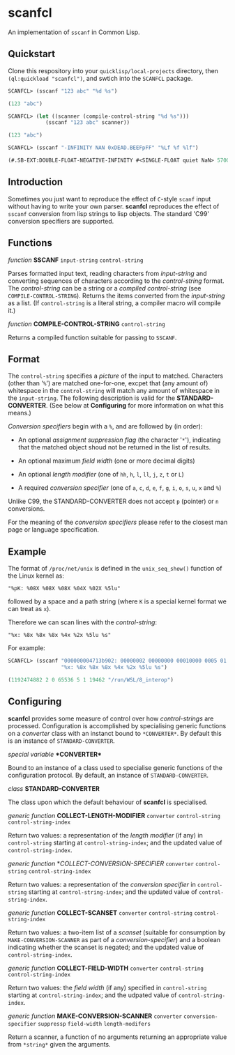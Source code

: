 # scanfcl

An implementation of `sscanf` in Common Lisp.

## Quickstart

Clone this respository into your `quicklisp/local-projects` directory, then `(ql:quickload "scanfcl")`, and swtich into the `SCANFCL` package.

```lisp
SCANFCL> (sscanf "123 abc" "%d %s")

(123 "abc")

SCANFCL> (let ((scanner (compile-control-string "%d %s")))
            (sscanf "123 abc" scanner))

(123 "abc")

SCANFCL> (sscanf "-INFINITY NAN 0xDEAD.BEEFpFF" "%Lf %f %lf")

(#.SB-EXT:DOUBLE-FLOAT-NEGATIVE-INFINITY #<SINGLE-FLOAT quiet NaN> 57005.745834350586d0)
```

## Introduction

Sometimes you just want to reproduce the effect of `C`-style `scanf` input without having to write your own parser. **scanfcl** reproduces the effect of `sscanf` conversion from lisp strings to lisp objects. The standard 'C99' conversion specifiers are supported.

## Functions

*function* **SSCANF** `input-string` `control-string`

Parses formatted input text, reading characters from *input-string* and converting sequences of characters according to the *control-string* format. The *control-string* can be a string or a *compiled control-string* (see `COMPILE-CONTROL-STRING`). Returns the items converted from the *input-string* as a list. (If `control-string` is a literal string, a compiler macro will compile it.)

*function* **COMPILE-CONTROL-STRING** `control-string`

Returns a compiled function suitable for passing to `SSCANF`.

## Format

The `control-string` specifies a *picture* of the input to matched. Characters (other than '`%`') are matched one-for-one, excpet that (any amount of) whitespace in the `control-string` will match any amount of whitespace in the `input-string`. The following description is valid for the **STANDARD-CONVERTER**. (See below at **Configuring** for more information on what this means.)

*Conversion specifiers* begin with a `%`, and are followed by (in order):

* An optional *assignment suppression flag* (the character '`*`'), indicating that the matched object shoud not be returned in the list of results.

* An optional maximum *field width* (one or more decimal digits)

* An optional *length modifier* (one of `hh`, `h`, `l`, `ll`, `j`, `z`, `t` or `L`)

* A required *conversion specifier* (one of `a`, `c`, `d`, `e`, `f`, `g`, `i`, `o`, `s`, `u`, `x` and `%`)

Unlike C99, the STANDARD-CONVERTER does not accept `p` (pointer) or `n` conversions.

For the meaning of the *conversion specifiers* please refer to the closest man page or language specification.

## Example

The format of `/proc/net/unix` is defined in the `unix_seq_show()` function of the Linux kernel as:

    "%pK: %08X %08X %08X %04X %02X %5lu"

followed by a space and a path string (where `K` is a special kernel format we can treat as `x`).

Therefore we can scan lines with the *control-string*:

    "%x: %8x %8x %8x %4x %2x %5lu %s"

For example:

```lisp
SCANFCL> (sscanf "000000004713b902: 00000002 00000000 00010000 0005 01 19462 /run/WSL/8_interop" 
                 "%x: %8x %8x %8x %4x %2x %5lu %s")

(1192474882 2 0 65536 5 1 19462 "/run/WSL/8_interop")
```

## Configuring

**scanfcl** provides some measure of control over how *control-strings* are processed. Configuration is accomplished by specialising generic functions on a *converter* class with an instanct bound to `*CONVERTER*`. By default this is an instance of `STANDARD-CONVERTER`.

*special variable* **\*CONVERTER\***

Bound to an instance of a class used to specialise generic functions of the configuration protocol. By default, an instance of `STANDARD-CONVERTER`.

*class* **STANDARD-CONVERTER**

The class upon which the default behaviour of **scanfcl** is specialised.

*generic function* **COLLECT-LENGTH-MODIFIER** `converter` `control-string` `control-string-index`

Return two values: a representation of the *length modifier* (if any) in `control-string` starting at `control-string-index`; and the updated value of `control-string-index`.

*generic function* **COLLECT-CONVERSION-SPECIFIER* `converter` `control-string` `control-string-index`

Return two values: a representation of the *conversion specifier* in `control-string` starting at `control-string-index`; and the updated value of `control-string-index`.

*generic function* **COLLECT-SCANSET** `converter` `control-string` `control-string-index`

Return two values: a two-item list of a *scanset* (suitable for consumption by `MAKE-CONVERSION-SCANNER` as part of a *conversion-specifier*) and a boolean indicating whether the scanset is negated; and the updated value of `control-string-index`.

*generic function* **COLLECT-FIELD-WIDTH** `converter` `control-string` `control-string-index`

Return two values: the *field width* (if any) specified in `control-string` starting at `control-string-index`; and the udpated value of `control-string-index`.

*generic function* **MAKE-CONVERSION-SCANNER** `converter` `conversion-specifier` `suppressp` `field-width` `length-modifers`

Return a scanner, a function of no arguments returning an appropriate value from `*string*` given the arguments.
